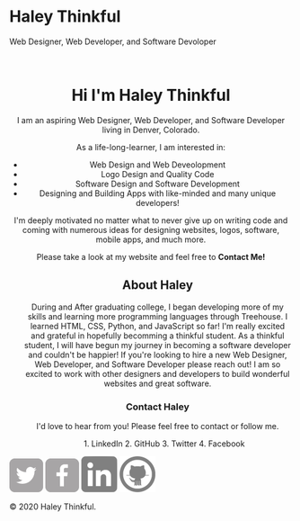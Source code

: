   # Haley Thinkful
Web Designer, Web Developer, and Software Devoloper
  <div class="pageContainer">
  <div class="imageContainer"> 
    <img src="images/thinkful profile picture.jpg" alt="" /> 
  </div>
  <body style="background-color:lilac;">
 <div class="textContainer">
<h1 align="center">Hi I'm Haley Thinkful</h1>
<p align="center">I am an aspiring Web Designer, Web Developer, and Software Developer living in Denver, Colorado.</p>
   <p align="center"> As a life-long-learner, I am interested in: </p>
   <ul align="center">
   <li align="center">Web Design and Web Deveolopment</li> 
   <li align="center">Logo Design and Quality Code</li>
      <li align="center">Software Design and Software Development</li>
      <li align="center">Designing and Building Apps with like-minded and many unique developers! </li>
   </ul>
   
 <p align="center"> I'm deeply motivated no matter what to never give up on writing code and coming with numerous ideas for designing websites, logos, software, mobile apps, and much more.</p>
 
 <p align="center"> Please take a look at my website and feel free to <b>Contact Me!</b></p>
    <ul align="center">
      <h2 align="center">About Haley</h2>
 <p align="center"> During and After graduating college, I began developing more of my skills and learning more programming languages through Treehouse. I learned HTML, CSS, Python, and JavaScript so far! I'm really excited and grateful in hopefully becomming a thinkful student. As a thinkful student, I will have begun my journey in becoming a software developer and couldn't be happier! If you're looking to hire a new Web Designer, Web Developer, and Software Developer please reach out! I am so excited to work with other designers and developers to build wonderful websites and great software. 
  </p>   
  
<h3 align="center">Contact Haley</h3>
<p align="center"> I'd love to hear from you! Please feel free to contact or follow me. 
   <ol aligin="center">
     1. LinkedIn
     2. GitHub
     3. Twitter
     4. Facebook
    </ol>
   </ul>
  </div>
  


<footer>
  <a href="http://twitter.com/lemmonsayana"><img src="./Portfolio Webage/Portfolio Webpage/img2/twitter-wrap.png" alt="Twitter Logo"></a>
<a href="http://facebook.com/haley.lemmons.3"><img src="./Portfolio Webage/Portfolio Webpage/img2/facebook-wrap.png" alt="Facebook Logo"></a>    
<a href="http://linkedin.com/in/haley-lemmons-22a638a8/"><img src="./Portfolio Webage/Portfolio Webpage/img2/Linkedin_Logo.png" alt="Linkedin Logo"></a>
<a href="http://github.com/haleythinkful"><img src = "./Portfolio Webage/Portfolio Webpage/img2/Github_Logo.png" alt="Github Logo"></a>
<p>&copy; 2020 Haley Thinkful.</p>
</footer>
</body>
</html>
